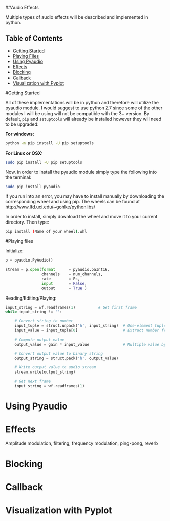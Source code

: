 ##Audio Effects

Multiple types of audio effects will be described and implemented in python.

## Table of Contents

- [Getting Started](https://github.com/Souloist/Audio-Effects#Getting-Started)
- [Playing Files](https://github.com/Souloist/Audio-Effects#Playing-Files)
- [Using Pyaudio](https://github.com/Souloist/Audio-Effects#Using-Pyaudio)
- [Effects](https://github.com/Souloist/Audio-Effects#Effects)
- [Blocking](https://github.com/Souloist/Audio-Effects#Blocking)
- [Callback](https://github.com/Souloist/Audio-Effects#Callback)
- [Visualization with Pyplot](https://github.com/Souloist/Audio-Effects#Visualization-with-Pyplot)

#Getting Started

All of these implementations will be in python and therefore will utilize the pyaudio module.
I would suggest to use python 2.7 since some of the other modules I will be using will not be compatible with the 3+ version.
By default, ``pip`` and ``setuptools`` will already be installed however they will need to be upgraded: <br>

**For windows:** <br>
```sh
python -m pip install -U pip setuptools
```

**For Linux or OSX:** <br>
```sh
sudo pip install -U pip setuptools
```

Now, in order to install the pyaudio module simply type the following into the terminal:
```sh
sudo pip install pyaudio
```

If you run into an error, you may have to install manually by downloading the corresponding wheel and using pip.
The wheels can be found at http://www.lfd.uci.edu/~gohlke/pythonlibs/ <br>

In order to install, simply download the wheel and move it to your current directory. Then type:
```sh
pip install (Name of your wheel).whl
```

#Playing files

Initialize:
```python
p = pyaudio.PyAudio()

stream = p.open(format      = pyaudio.paInt16,
                channels    = num_channels,
                rate        = Fs,
                input       = False,
                output      = True )

```

Reading/Editing/Playing:
```python
input_string = wf.readframes(1)          # Get first frame
while input_string != '':

    # Convert string to number
    input_tuple = struct.unpack('h', input_string)  # One-element tuple
    input_value = input_tuple[0]                    # Extract number from tuple

    # Compute output value
    output_value = gain * input_value               # Multiple value by set gain

    # Convert output value to binary string
    output_string = struct.pack('h', output_value)  

    # Write output value to audio stream
    stream.write(output_string)                     

    # Get next frame
    input_string = wf.readframes(1) 
```

# Using Pyaudio

# Effects

Amplitude modulation, filtering, frequency modulation, ping-pong, reverb

# Blocking

# Callback

# Visualization with Pyplot
